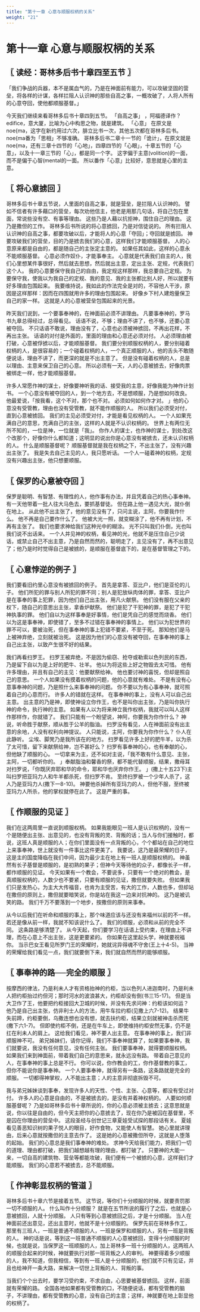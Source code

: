 ```yaml
---
title: "第十一章 心意与顺服权柄的关系"
weight: "21"
---
```


# 第十一章 心意与顺服权柄的关系


## 〖 读经：哥林多后书十章四至五节 〗

「我们争战的兵器，本不是属血气的，乃是在神面前有能力，可以攻破坚固的营垒，将各样的计谋，各样拦阻人认识神的那些自高之事，一概攻破了，人将人所有的心意夺回，使他都顺服基督。」

今天我们继续来看哥林多后书十章四到五节。
「自高之事」
，阿福德译作？
edifice，意大厦，比喻为心中构思之物，就是建筑。
「心意」
在原文是noe{ma，这字在新约用过六次，腓立比书一次，其他五次都在哥林多后书。
noe{ma番为「思相」不够准确。
哥林多后书二章十一节的「诡计」，在原文就是noe{ma，还有三章十四节的「心地」，四章四节的「心眼」，十章五节的「心意」，以及十一章三节的「心」，都是同一个字。
这字偏于主意(volition)的一面，而不是偏于心智(mental的一面。
所以番作「心意」比较好，意思就是心里的主意。

## 〖 将心意掳回 〗

哥林多后书十章五节说，人里面的自高之事，就是营垒，是拦阻人认识神的。
譬如不信者有许多藉口的营垒，每次劝他信主，他老是用那几句话，将自己包在里面，常说些没有空、有事等理由。
这些乃是人藉以抗拒神，围住自己的理由。
这乃是撒但的工作。
哥林多后书所说的将心意掳回，乃是对信徒说的。
所有拦阻人认识神的自高之事，都要攻破以后，才能将人的心意「夺回」；夺回就是掳回。
神要攻破我们的营垒，目的乃是掳去我们的心意，这样我们才能顺服基督。
人的心意原来都是自由的，都是随自己的主张定主意的。
如果任其如此，这样的心意永不能顺服基督。
心意必须作奴仆，才能事奉主。
心意就是代表我们自主的人，我们心里想某件事很好，然后就去思想，然后就出主意，定出主张、定规，代表我们这个人。
我的心意要保守我自己的自由，我定规这样那样，我总要自己定规。
为要保守我，使我以为我自己的定规、我的意见、我的主张都比别人好，所以就要有好多理由包围起来。
我要维持说，我如此的作法完全是对的，不容他人干涉，原因是这样那样：因而在四围就用许多的理由包围起来。
好像乡下村人建炮量保卫自己的家一样。
这就是人的心意被营垒包围起来的光景。

昨天我们说到，一个要事奉神的，在神面前必须不讲理由。
凡要事奉神的，罗马书九章总得经过，总得看见。
话语不说，不够；理由不讲了，也不够，还要心意被夺回。
不只话语不敢说，理由没有了，心意也必须被神掳回，不再出花样，不再出主张。
话语的对付是外面的，里面的理由和心意还必须对付。
人必须理由被打破，心意被俘掳以后，才能顺服基督。
我们要分别顺服权柄的人，要分别碰着权柄的人，是很容易的；一个碰着权柄的人，一个真正顺服的人，他的舌头不敢随便说话，理由不讲了，而更深的就是不出主意了。
但是没有碰着权柄的人，总是以理由、主意来保卫自己的心意。
所以必须有一天，人的心意被掳去，好像肉票被绑走一样，他才能顺服基督。

许多人常愿作神的谋士，好像要神听我的话、接受我的主意，好像我能为神作计划书。
一个心意没有被夺回的人，到一个地方去，不是想顺服，乃是想如何改良。
他最爱说，「按我看，这个不对，那个也不对。
必须如何如何作才对。
」他的心意没有受管教，理由也没有受管教，就不能作顺服的人。
所以我们必须受对付，直到心意被掳回。
我们的主见必须受对付，才能是看见权柄的人。
一个人如果充满自己的意思，充满自己的主张，这样的人就是不认识权柄的。
世界上有两位无所不知的，一位是神，一位就是「我」。
你作人的谋士，也作神的谋士，到处改这个改那个，好像你什么都知道；这明显的说出你是心意没有被掳去，还未认识权柄的人。
什么是顺服基督呢？
顺服基督就是我在权柄之下，不出主张了，没有兴趣出主张了。
我是失去自己主见的人，我只愿听话。
一个人一碰着神的权柄，定规没有兴趣出主张，他只想要顺服。

## 〖 保罗的心意被夺回 〗

保罗是聪明、有智慧、有理性的人，他作事有办法，并且凭着自己的热心事奉神。
有一天他带着一批人往大马色去，要抓基督徒。
但在路上他一遇见大光，就仆倒在地上。
从此他不出主张了，他的意见没有了，只问主说，主阿，你要我作什么。
他不再是自己要作什么了。
他被大光一照，就变糊涂了，他不再有计划，不再有主张了。
我们也要求神给我们这种光中的糊涂。
光不只叫我们仆倒，光也叫我们说不出话来。
一个人并见神的权柄，看见神的光，他就不是压住自己少说话，或禁止自己不出主意，乃是自然而然的，聪明走了，主见没有了，再不出意见了；他乃是时时觉得自己是被掳的，是顺服在基督底下的，是在基督管理之下的。

## 〖 心意悖逆的例子 〗

我们要看旧约里心意没有被掳回的例子。
首先是拿答、亚比户，他们是亚伦的儿子。
他们所犯的罪与别人所犯的罪不同；别人是犯放纵肉体的罪，拿答、亚比户是在事奉的事上犯罪，因为他们自己出主张，用凡火献祭。
他们没有服在父亲的权下，随自己的意思出主张，拿香炉献祭。
他们是犯了干犯神的罪，是犯了干犯神执事的罪。
他们自以为这样事奉是好事情，他们是凭自己的感觉而烧香。
他们以为这是事奉神，即使错了，至多不过错在事奉神的事情上。
他们以为犯世界的罪不可以，要被治死，但在事奉神的事上犯错不要紧，不至于死。
那知他们是马上被神弃绝，立刻就被治死。
这是因为他们的心意没有被夺回，在事奉神的事上自己出主张，以致产生很不好的结果。

我们再看扫罗王。
扫罗王被弃绝，不是因为偷窃、抢夺或勒索以色列民的东西，乃是留下自以为是上好的肥牛、壮羊。
他以为将这些上好之物毁去太可惜。
他有许多理由，并且有自己的主见：他要献祭给神。
他也要讨神的喜悦，但却是照自己的意思。
一个人如果没有摸着权柄的问题，他的心意就有难处。
不是有没有心意事奉神的问题，乃是照什么来事奉神的问题。
你不要以为有心事奉神，就可照着自己的心意而行。
许多人的错就在这样。
在事奉神的事上，没有人可以自己出主意。
出主意的乃是神，即使神设立你作王，也不是叫你出主张，乃是叫你执行神的命令，执行神的主意。
如果有人以为将来神立我作权柄，我就可以叫人这样作那样作，你就错了。
我们只能有一个盼望说，神阿，你要我为你作什么？
神说，听命胜于献祭，顺从胜于公羊的脂油。
扫罗没有看见，人在神面前没有出主意的余地，人没有权利向神提议。
人只能说，主阿，你要我为你作什么？
仆人在此静听。
尘埃、脚凳乃是我所该在的地方。
扫罗看见许多上好的肥牛羊，以为杀了太可惜，留下来献祭给神，岂不甚好么？
扫罗有事奉神的心，也有奉献的心，但他缺了顺服的心。
一切拿来为主，还不如对主说，「我不敢有什么意见、主张，主阿，一切都听你的。
」奉献脂油和馨香的祭，都不能代替顺服，结果，撒母耳对扫罗说，「你既厌弃耶和华的命令，耶和华也厌弃你作王。
」(撒上十五23下)主叫扫罗把亚玛力人和牛羊都杀死，但扫罗不肯。
至终扫罗被一个少年人杀了，这人乃是亚玛力人(撒下一8-10)。
神要他杀掉所有亚玛力的人，但他不服，至终被亚玛力人所杀，他的掌权就停在此了。
这是严重的事。

## 〖 作顺服的见证 〗

我们在这两周里一直说到顺服权柄。
如果我能眼见一班人是认识权柄的，没有一个是随便出主张、出意见的，也没有背叛的灵、背叛的话；当人与你们接触时，都说，这班人真是顺服的人；在你们里面没有一点背叛的心，个个都站在自己的地位上来事奉神，世上就没有一件事比这件更美了。
我要说，这乃是最荣耀的日子，这是主的国度降临在我们中间，因为最少主在地上有一班人是顺服权柄的。
神虽然有长子基督是顺服的，是初熟的果子；但神今天等待他的众子，都像长子一样，都作顺服的见证。
今天如果有一个教会，不要说多，只要有一个绝对的教会，是真顺服权柄的，人数少也不要紧，只要有顺服的见证，撒但就要失败。
但如果我们只是发热心，为主大大传福音，也肯为主受苦，有大的工作，人数也多，但却站在撒但的原则上，撒但就要暗笑说，你是站在我这一边来对抗神的。
这乃是被讥笑的路。
我们千万不要落到一个地步，按撒但的原则来事奉。

从今以后我们在听命和顺服的事上，那个味道应该与还没有来福州以前的不一样。
若还是像从前一样，我就不知该说什么了。
我们的顺服，必须和从前的完全不同。
这条路是够清楚了。
从今天起，你们要学习在话语上受约束，在理由上不讲理，而在心意上不出主张，这是更要紧的。
你如果在这里起头学，神就要祝福你。
当示巴女王看见所罗门王的荣耀时，她就诧异得魂不守舍(王上十4-5)。
当神的荣耀给我们看见一点，我们就要倒下来，我们就自然而然的能够顺服。

## 〖 事奉神的路──完全的顺服 〗

按摩西的律法，乃是利未人才有资格抬神的约柜，当以色列人进迦南时，乃是利未人把约柜抬过约但河；那时河水的波浪甚大，约柜却没有倒(书三15-17)。
但是当大卫作了王，他要把约柜接回大卫城的时候，并没有先求问神：约柜该如何运？
他乃是自己出主张，仿非利士人的方法，用牛车拉约柜(见撒上六7-12)。
结果牛失前蹄，约柜要倒，乌撒连想也没有想，就去扶约柜，结果立刻就被神击杀而死(撒下六1-7)。
但即使约柜不倒，还是在牛车上，即使维持约柜安然无事，仍不是扛在利未人的肩上。
这给我们看见，神不要人出主意。
在事奉神的事上，我们非顺服神不可。
弟兄姊妹们，请你记得，我们不事奉神就算了，如果要事奉神，我们就要说，我没有任何意见，没有任何主张。
我们要事奉神，就得要顺服权柄。
如果我们来到神面前，带着我们自己的意思来，就永远没有路。
带着自己意见的人，在事奉神的事上总是不行。
你可以说，你作教会的工，你作基督教的事工，但你不能说你是事奉神。
一个人要事奉神，就得另有一条路，这条路就是完全的顺服。
一切都得神掌权，人不能出主意；人的主意非彻底拆毁不可。

我与弟兄姊妹谈到事奉，发现许多人的天性、个性、主张、心意等，都没有受过对付。
许多人的心意是自由的，不是被掳去的，是没有并着神权柄的。
人要如何顺服基督呢？
乃是如哥林多后书十章所说的，你的心意必须被主掳去；这意思就是说，你以往是自由的，但今天主把你的心意掳去了，现在你乃是被囚在基督里，不是囚在你理由的营垒中。
这段圣经与创世记三章夏娃受试探的那段话有关。
夏娃看见善恶知识树的果子悦人的眼目，好作食物，又能使人有智慧。
她心里就讲理由，后来心意就按撒但的主意去作了。
这是她的心意被撒但所夺，这就是人堕落的起始。
我们的心意总是我们事奉神的难处。
求神今天给我们能力，把我们一切的道理、理由都打破，把我们越想越有理的理由，都打破了。
只要神的大能一来，一切自高的建筑物、营垒等都能攻破，我们便有一个被掳的心意，这样我们才能顺服。
我们的心意若不被掳去，总不能顺服。

## 〖 作神彰显权柄的管道 〗

哥林多后书十章六节是接着五节。
这节说，等你们十分顺服的时候，就要责罚那一切不顺服的人。
什么叫作十分顺服？
就是在五节所说的履行了之后，也就是心意被掳回，人就十分顺服。
人只有等到心意被掳回之后，才是十分顺服。
当人在神面前还出意见，还出主意时，他就不是十分顺服的。
保罗先前在哥林多作工，那里有三班人，一班是普通不顺服的人，一班是保罗和顺服的人，另有一班是背叛的人。
神的话是说，等到这一班普通不顺服的人心意被掳回，变得十分顺服的时候，也就是说，当保罗这一班顺服的人，加上哥林多一班十分顺服的人，这两班人的顺服合起来的时候，神就要执行对那一班背叛之人的审判。
神要得着多少顺服的人，我不知道，但我相信，等到有一班人是十分顺服的，他们就不只有见证，并且也给神开一条大路，来解决一切世上背叛的人、背叛的事。

当我们个个出去时，要学习受约束，不求自由，心思要被基督掳回。
这样，前面就有荣耀的路。
全国各地如果都有受管教的口，不随便说话，都有受管教的脑子，不讲理由，都有受管教的心意，没有自己的主意；这样，神就要在地上彰显他的权柄了。
